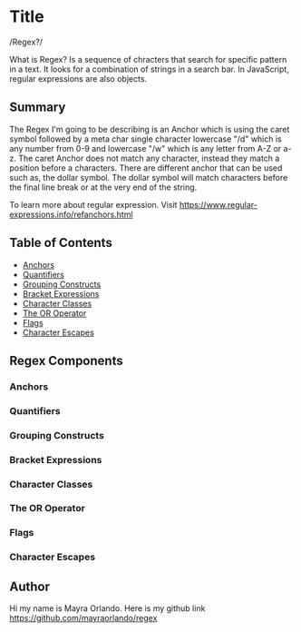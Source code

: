 

# Title 
/Regex?/

What is Regex? Is a sequence of chracters that search for specific pattern in a text. It looks for a combination of strings in a search bar. In JavaScript, regular expressions are also objects. 
## Summary

The Regex I'm going to be describing is an Anchor which is using the caret symbol followed by a meta char single character lowercase "/d" which is any number from 0-9 and lowercase "/w" which is any letter from A-Z or a-z. The caret Anchor does not match any character, instead they match a position before a characters. There are different anchor that can be used such as, the dollar symbol. The dollar symbol will match characters before the final line break or at the very end of the string. 

To learn more about regular expression. Visit https://www.regular-expressions.info/refanchors.html

## Table of Contents

- [Anchors](#anchors)
- [Quantifiers](#quantifiers)
- [Grouping Constructs](#grouping-constructs)
- [Bracket Expressions](#bracket-expressions)
- [Character Classes](#character-classes)
- [The OR Operator](#the-or-operator)
- [Flags](#flags)
- [Character Escapes](#character-escapes)

## Regex Components

### Anchors

### Quantifiers

### Grouping Constructs

### Bracket Expressions

### Character Classes

### The OR Operator

### Flags

### Character Escapes

## Author

Hi my name is Mayra Orlando. Here is my github link https://github.com/mayraorlando/regex


